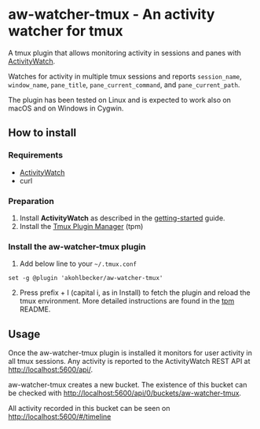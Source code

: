 # aw-watcher-tmux - An activity watcher for tmux

A tmux plugin that allows monitoring activity in sessions and panes with [ActivityWatch](https://activitywatch.net).

Watches for activity in multiple tmux sessions and reports `session_name`, `window_name`, `pane_title`, `pane_current_command`, and `pane_current_path`.

The plugin has been tested on Linux and is expected to work also on macOS and on Windows in Cygwin.

## How to install

### Requirements

* [ActivityWatch](https://activitywatch.net)
* curl

### Preparation

1. Install **ActivityWatch** as described in the [getting-started](https://docs.activitywatch.net/en/latest/getting-started.html#installation) guide.
2. Install the [Tmux Plugin Manager](https://github.com/tmux-plugins/tpm) (tpm) 

### Install the aw-watcher-tmux plugin 

1. Add below line to your `~/.tmux.conf` 

~~~
set -g @plugin 'akohlbecker/aw-watcher-tmux'
~~~

2. Press prefix + I (capital i, as in Install) to fetch the plugin and reload the tmux environment. More detailed instructions are found in the [tpm](https://github.com/tmux-plugins/tpm) README.

## Usage

Once the aw-watcher-tmux plugin is installed it monitors for user activity in all tmux sessions. Any activity is reported to the ActivityWatch REST API at [http://localhost:5600/api/](http://localhost:5600/api/). 

aw-watcher-tmux creates a new bucket. The existence of this bucket can be checked with [http://localhost:5600/api/0/buckets/aw-watcher-tmux](http://localhost:5600/api/0/buckets/aw-watcher-tmux).

All activity recorded in this bucket can be seen on [http://localhost:5600/#/timeline](http://localhost:5600/#/timeline)
